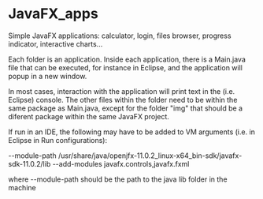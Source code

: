 # JavaFX_apps
Simple JavaFX applications: calculator, login, files browser, progress indicator, interactive charts...

Each folder is an application. Inside each application, there is a Main.java file that can be executed, 
for instance in Eclipse, and the application will popup in a new window. 

In most cases, interaction with the application will print text in the (i.e. Eclipse) console.
The other files within the folder need to be within the same package as Main.java, 
except for the folder "img" that should be a diferent package within the same JavaFX project.


If run in an IDE, the following may have to be added to VM arguments (i.e. in Eclipse in Run configurations):

--module-path /usr/share/java/openjfx-11.0.2_linux-x64_bin-sdk/javafx-sdk-11.0.2/lib --add-modules javafx.controls,javafx.fxml

where --module-path should be the path to the java lib folder in the machine
